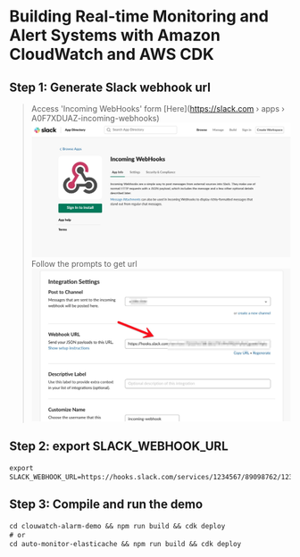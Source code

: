# Building Real-time Monitoring and Alert Systems with Amazon CloudWatch and AWS CDK

## Step 1: Generate Slack webhook url
> Access 'Incoming WebHooks' form [Here](https://slack.com › apps › A0F7XDUAZ-incoming-webhooks)
![image1](/asset/B8CDFC8F-2FD1-440E-B6AC-4E9398EB3497.png) 
> Follow the prompts to get url
![image2](/asset/7472EA7D-5E66-41D8-9C29-3DC8361372B4.png)    

## Step 2: export SLACK_WEBHOOK_URL
```shell
export SLACK_WEBHOOK_URL=https://hooks.slack.com/services/1234567/89098762/12345678abcdefghi
```

## Step 3: Compile and run the demo
```shell
cd clouwatch-alarm-demo && npm run build && cdk deploy
# or
cd auto-monitor-elasticache && npm run build && cdk deploy
```